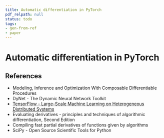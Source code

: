 ```yaml
---
title: Automatic differentiation in PyTorch
pdf_relpath: null
status: todo
tags:
- gen-from-ref
- paper
---
```


# Automatic differentiation in PyTorch

## References

- Modeling, Inference and Optimization With Composable Differentiable Procedures
- DyNet - The Dynamic Neural Network Toolkit
- [TensorFlow - Large-Scale Machine Learning on Heterogeneous Distributed Systems](./tensorflow-large-scale-machine-learning-on-heterogeneous-distributed-systems.md)
- Evaluating derivatives - principles and techniques of algorithmic differentiation, Second Edition
- Compiling fast partial derivatives of functions given by algorithms
- SciPy - Open Source Scientific Tools for Python
